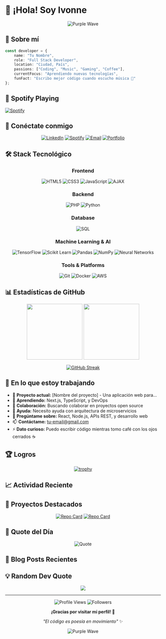# 🌟 ¡Hola! Soy Ivonne 

<div align="center">
  
![Purple Wave](https://capsule-render.vercel.app/api?type=waving&color=gradient&customColorList=12,14,18&height=200&section=header&text=Welcome%20to%20my%20Profile&fontSize=50&fontColor=ffffff&animation=fadeIn)

</div>

## 🚀 Sobre mí

```typescript
const developer = {
    name: "Tu Nombre",
    role: "Full Stack Developer",
    location: "Ciudad, País",
    passions: ["Coding", "Music", "Gaming", "Coffee"],
    currentFocus: "Aprendiendo nuevas tecnologías",
    funFact: "Escribo mejor código cuando escucho música 🎵"
};
```

## 🎵 Spotify Playing
[![Spotify](https://novatorem-bolillochaan.vercel.app/api/spotify)](https://open.spotify.com/user/tu-usuario-spotify)

## 💼 Conéctate conmigo

<div align="center">

[![LinkedIn](https://img.shields.io/badge/LinkedIn-0077B5?style=for-the-badge&logo=linkedin&logoColor=white&color=8B5CF6)](https://linkedin.com/in/tu-usuario)
[![Spotify](https://img.shields.io/badge/Spotify-1ED760?style=for-the-badge&logo=spotify&logoColor=white&color=A855F7)](https://open.spotify.com/user/tu-usuario-spotify)
[![Email](https://img.shields.io/badge/Email-D14836?style=for-the-badge&logo=gmail&logoColor=white&color=9333EA)](mailto:tu-email@gmail.com)
[![Portfolio](https://img.shields.io/badge/Portfolio-000000?style=for-the-badge&logo=About.me&logoColor=white&color=7C3AED)](https://tu-portfolio.com)

</div>

## 🛠️ Stack Tecnológico

<div align="center">

### Frontend
![HTML5](https://img.shields.io/badge/HTML5-E34F26?style=flat-square&logo=html5&logoColor=white&color=8B5CF6)
![CSS3](https://img.shields.io/badge/CSS3-1572B6?style=flat-square&logo=css3&logoColor=white&color=A855F7)
![JavaScript](https://img.shields.io/badge/JavaScript-F7DF1E?style=flat-square&logo=javascript&logoColor=black&color=9333EA)
![AJAX](https://img.shields.io/badge/AJAX-0066CC?style=flat-square&logo=javascript&logoColor=white&color=7C3AED)

### Backend
![PHP](https://img.shields.io/badge/PHP-777BB4?style=flat-square&logo=php&logoColor=white&color=8B5CF6)
![Python](https://img.shields.io/badge/Python-3776AB?style=flat-square&logo=python&logoColor=white&color=A855F7)

### Database
![SQL](https://img.shields.io/badge/SQL-4479A1?style=flat-square&logo=mysql&logoColor=white&color=9333EA)

### Machine Learning & AI
![TensorFlow](https://img.shields.io/badge/TensorFlow-FF6F00?style=flat-square&logo=tensorflow&logoColor=white&color=8B5CF6)
![Scikit Learn](https://img.shields.io/badge/Scikit--Learn-F7931E?style=flat-square&logo=scikit-learn&logoColor=white&color=A855F7)
![Pandas](https://img.shields.io/badge/Pandas-150458?style=flat-square&logo=pandas&logoColor=white&color=9333EA)
![NumPy](https://img.shields.io/badge/NumPy-013243?style=flat-square&logo=numpy&logoColor=white&color=7C3AED)
![Neural Networks](https://img.shields.io/badge/Neural%20Networks-FF6B6B?style=flat-square&logo=brain&logoColor=white&color=6366F1)

### Tools & Platforms
![Git](https://img.shields.io/badge/Git-F05032?style=flat-square&logo=git&logoColor=white&color=8B5CF6)
![Docker](https://img.shields.io/badge/Docker-2496ED?style=flat-square&logo=docker&logoColor=white&color=A855F7)
![AWS](https://img.shields.io/badge/AWS-232F3E?style=flat-square&logo=amazon-aws&logoColor=white&color=9333EA)

</div>

## 📊 Estadísticas de GitHub

<div align="center">
  
<img height="180em" src="https://github-readme-stats.vercel.app/api?username=bolillochaan&show_icons=true&theme=tokyonight&bg_color=0d1117&border_color=8B5CF6&title_color=A855F7&text_color=ffffff&icon_color=9333EA"/>

<img height="180em" src="https://github-readme-stats.vercel.app/api/top-langs/?username=bolillochaan&layout=compact&theme=tokyonight&bg_color=0d1117&border_color=8B5CF6&title_color=A855F7&text_color=ffffff"/>

</div>

<div align="center">
  
[![GitHub Streak](https://streak-stats.demolab.com?user=bolillochaan&theme=tokyonight&background=0d1117&border=8B5CF6&stroke=A855F7&currStreakLabel=9333EA)](https://git.io/streak-stats)

</div>

## 🎯 En lo que estoy trabajando

- 🔭 **Proyecto actual:** [Nombre del proyecto] - Una aplicación web para...
- 🌱 **Aprendiendo:** Next.js, TypeScript, y DevOps
- 👯 **Colaboración:** Buscando colaborar en proyectos open source
- 🤔 **Ayuda:** Necesito ayuda con arquitectura de microservicios
- 💬 **Pregúntame sobre:** React, Node.js, APIs REST, y desarrollo web
- 📫 **Contáctame:** [tu-email@gmail.com](mailto:tu-email@gmail.com)
- ⚡ **Dato curioso:** Puedo escribir código mientras tomo café con los ojos cerrados ☕

## 🏆 Logros

<div align="center">

[![trophy](https://github-profile-trophy.vercel.app/?username=bolillochaan&theme=darkhub&column=7&margin-w=15&margin-h=15&color=8B5CF6&border_color=A855F7)](https://github.com/ryo-ma/github-profile-trophy)

</div>

## 📈 Actividad Reciente

<!--START_SECTION:activity-->
<!--END_SECTION:activity-->

## 🎨 Proyectos Destacados

<div align="center">

[![Repo Card](https://github-readme-stats.vercel.app/api/pin/?username=bolillochaan&repo=nombre-repo-1&theme=tokyonight&bg_color=0d1117&border_color=8B5CF6&title_color=A855F7&text_color=ffffff)](https://github.com/bolillochaan/nombre-repo-1)
[![Repo Card](https://github-readme-stats.vercel.app/api/pin/?username=bolillochaan&repo=nombre-repo-2&theme=tokyonight&bg_color=0d1117&border_color=8B5CF6&title_color=A855F7&text_color=ffffff)](https://github.com/bolillochaan/nombre-repo-2)

</div>

## 🌟 Quote del Día

<div align="center">

![Quote](https://quotes-github-readme.vercel.app/api?type=horizontal&theme=radical&border_color=8B5CF6&bg_color=0d1117&text_color=A855F7)

</div>

## 📝 Blog Posts Recientes

<!-- BLOG-POST-LIST:START -->
<!-- BLOG-POST-LIST:END -->

## 💡 Random Dev Quote

<div align="center">

![](https://quotes-github-readme.vercel.app/api?type=vetical&theme=radical&border_color=8B5CF6&bg_color=0d1117)

</div>

---

<div align="center">

![Profile Views](https://komarev.com/ghpvc/?username=bolillochaan&color=blueviolet&style=flat-square&label=Profile+Views)
![Followers](https://img.shields.io/github/followers/bolillochaan?style=flat-square&color=8B5CF6&labelColor=0d1117)

**¡Gracias por visitar mi perfil! 🚀**

*"El código es poesía en movimiento"* ✨

</div>

<div align="center">

![Purple Wave](https://capsule-render.vercel.app/api?type=waving&color=gradient&customColorList=12,14,18&height=100&section=footer)

</div>

